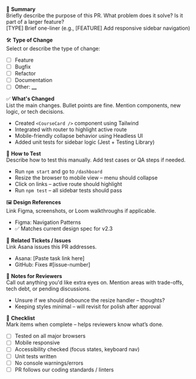 📌 **Summary**  
Briefly describe the purpose of this PR. What problem does it solve? Is it part of a larger feature?  
[TYPE] Brief one-liner (e.g., [FEATURE] Add responsive sidebar navigation)

🛠️ **Type of Change**  
Select or describe the type of change:

- [ ] Feature
- [ ] Bugfix
- [ ] Refactor
- [ ] Documentation
- [ ] Other: ****\_\_****

✅ **What's Changed**  
List the main changes. Bullet points are fine. Mention components, new logic, or tech decisions.

- Created `<CourseCard />` component using Tailwind
- Integrated with router to highlight active route
- Mobile-friendly collapse behavior using Headless UI
- Added unit tests for sidebar logic (Jest + Testing Library)

🧪 **How to Test**  
Describe how to test this manually. Add test cases or QA steps if needed.

- Run `npm start` and go to `/dashboard`
- Resize the browser to mobile view – menu should collapse
- Click on links – active route should highlight
- Run `npm test` – all sidebar tests should pass

🖼️ **Design References**  
Link Figma, screenshots, or Loom walkthroughs if applicable.

- Figma: Navigation Patterns
- ✅ Matches current design spec for v2.3

🔗 **Related Tickets / Issues**  
Link Asana issues this PR addresses.

- Asana: [Paste task link here]
- GitHub: Fixes #[issue-number]

📣 **Notes for Reviewers**  
Call out anything you'd like extra eyes on. Mention areas with trade-offs, tech debt, or pending discussions.

- Unsure if we should debounce the resize handler – thoughts?
- Keeping styles minimal – will revisit for polish after approval

🚨 **Checklist**  
Mark items when complete – helps reviewers know what’s done.

- [ ] Tested on all major browsers
- [ ] Mobile responsive
- [ ] Accessibility checked (focus states, keyboard nav)
- [ ] Unit tests written
- [ ] No console warnings/errors
- [ ] PR follows our coding standards / linters
